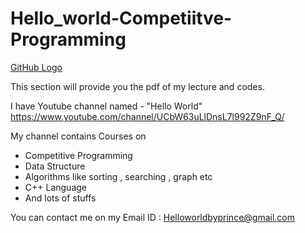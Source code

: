 # Hello_world-Competiitve-Programming

[GitHub Logo](/images/logo.png)

This section will provide you the pdf of my lecture and codes.

I have Youtube channel named - "Hello World" 
https://www.youtube.com/channel/UCbW63uLlDnsL7l992Z9nF_Q/

My channel contains Courses on 

* Competitive Programming
* Data Structure
* Algorithms like sorting , searching , graph etc
* C++ Language
* And lots of stuffs 

You can contact me on my Email ID : Helloworldbyprince@gmail.com
